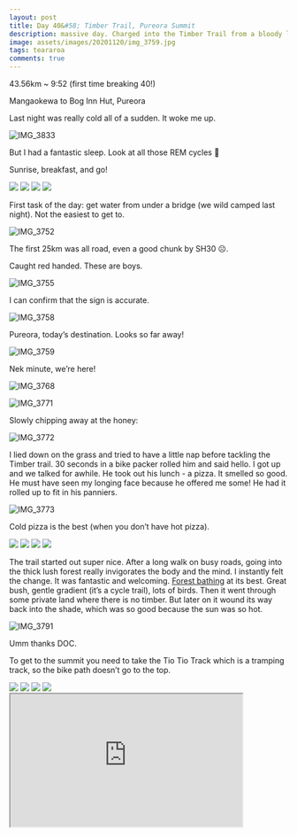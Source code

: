 ```yaml
---
layout: post
title: Day 40&#58; Timber Trail, Pureora Summit
description: massive day. Charged into the Timber Trail from a bloody long road walk. Sumitted and descended to Bog Inn
image: assets/images/20201120/img_3759.jpg
tags: teararoa
comments: true
---
```


43.56km ~ 9:52 (first time breaking 40!)

Mangaokewa to Bog Inn Hut, Pureora

Last night was really cold all of a sudden. It woke me up.

![IMG_3833](/assets/images/20201120/img_3833.jpg)

But I had a fantastic sleep. Look at all those REM cycles 👀

Sunrise, breakfast, and go!

<div class="gallery" data-columns="2">
  <img src="/assets/images/20201120/img_3748.jpg">
  <img src="/assets/images/20201120/img_3749.jpg">
  <img src="/assets/images/20201120/img_3750.jpg">
  <img src="/assets/images/20201120/img_3751.jpg">
</div>

First task of the day: get water from under a bridge (we wild camped last night). Not the easiest to get to.

![IMG_3752](/assets/images/20201120/img_3752.jpg)

The first 25km was all road, even a good chunk by SH30 ☹️.

Caught red handed. These are boys. 

![IMG_3755](/assets/images/20201120/img_3755.jpg)

I can confirm that the sign is accurate.

![IMG_3758](/assets/images/20201120/img_3758.jpg)

Pureora, today’s destination. Looks so far away!

![IMG_3759](/assets/images/20201120/img_3759.jpg)

Nek minute, we’re here!

![IMG_3768](/assets/images/20201120/img_3768.jpg)

![IMG_3771](/assets/images/20201120/img_3771.jpg)

Slowly chipping away at the honey:

![IMG_3772](/assets/images/20201120/img_3772.jpg)

I lied down on the grass and tried to have a little nap before tackling the Timber trail. 30 seconds in a bike packer rolled him and said hello. I got up and we talked for awhile. He took out his lunch - a pizza. It smelled so good. He must have seen my longing face because he offered me some! He had it rolled up to fit in his panniers. 

![IMG_3773](/assets/images/20201120/img_3773.jpg)

Cold pizza is the best (when you don’t have hot pizza).

<div class="gallery" data-columns="2">
  <img src="/assets/images/20201120/img_3774.jpg">
  <img src="/assets/images/20201120/img_3778.jpg">
  <img src="/assets/images/20201120/img_3782.jpg">
  <img src="/assets/images/20201120/img_3783.jpg">
</div>

The trail started out super nice. After a long walk on busy roads, going into the thick lush forest really invigorates the body and the mind. I instantly felt the change. It was fantastic and welcoming. [Forest bathing](https://en.wikipedia.org/wiki/Forest_Bathing) at its best. Great bush, gentle gradient (it’s a cycle trail), lots of birds. Then it went through some private land where there is no timber. But later on it wound its way back into the shade, which was so good because the sun was so hot.

![IMG_3791](/assets/images/20201120/img_3791.jpg)

Umm thanks DOC.

To get to the summit you need to take the Tio Tio Track which is a tramping track, so the bike path doesn’t go to the top.

<div class="gallery" data-columns="2">
  <img src="/assets/images/20201120/img_3804.jpg">
  <img src="/assets/images/20201120/img_3805.jpg">
  <img src="/assets/images/20201120/img_3806.jpg">
  <img src="/assets/images/20201120/img_3807.jpg">
</div>

<iframe width="420" height="240"
src="https://www.youtube.com/embed/5sPWjR8QOpA">

The view at the Pureora summit is very very good. Worth the extra time to get up there (and get down). Weather was perfect as well. In the distance you can see Lake Taupo, Mt Ruapehu and Mt Ngauruhoe.

<div class="gallery" data-columns="2">
  <img src="/assets/images/20201120/img_3809.jpg">
  <img src="/assets/images/20201120/img_3810.jpg">
  <img src="/assets/images/20201120/img_3811.jpg">
  <img src="/assets/images/20201120/img_3812.jpg">
</div>

The way down TA takes us through an unmaintained track. Thanks TA! But it wasn’t too bad; not compared to what I’ve already experienced...

![IMG_3813](/assets/images/20201120/img_3813.jpg)

Beautiful.

<div class="gallery" data-columns="2">
  <img src="/assets/images/20201120/img_3816.jpg">
  <img src="/assets/images/20201120/img_3817.jpg">
  <img src="/assets/images/20201120/img_3818.jpg">
  <img src="/assets/images/20201120/img_3821.jpg">
</div>

It has been a long day, and I don’t want to get to camp dark. But it has definitely taken longer than I expected to get to Bog Inn hut from the summit. 

<div class="gallery" data-columns="2">
  <img src="/assets/images/20201120/img_3826.jpg">
  <img src="/assets/images/20201120/img_3827.jpg">
  <img src="/assets/images/20201120/img_3828.jpg">
  <img src="/assets/images/20201120/img_3829.jpg">
</div>

The hut is old and rustic. In other words, it has charm. I’m staying in my tent though which I find is the coziest place.

![IMG_3832](/assets/images/20201120/img_3832.jpg)

Tomorrow: Camp Epic (probably)

| Progress | KM |
| ---- |:----:|
| Trail | 470 + 18 |
| Road | 321+ 25 |
| Water | 17 |
| Hitch | 94 |
| **Total** | **945** |

－_Rick_